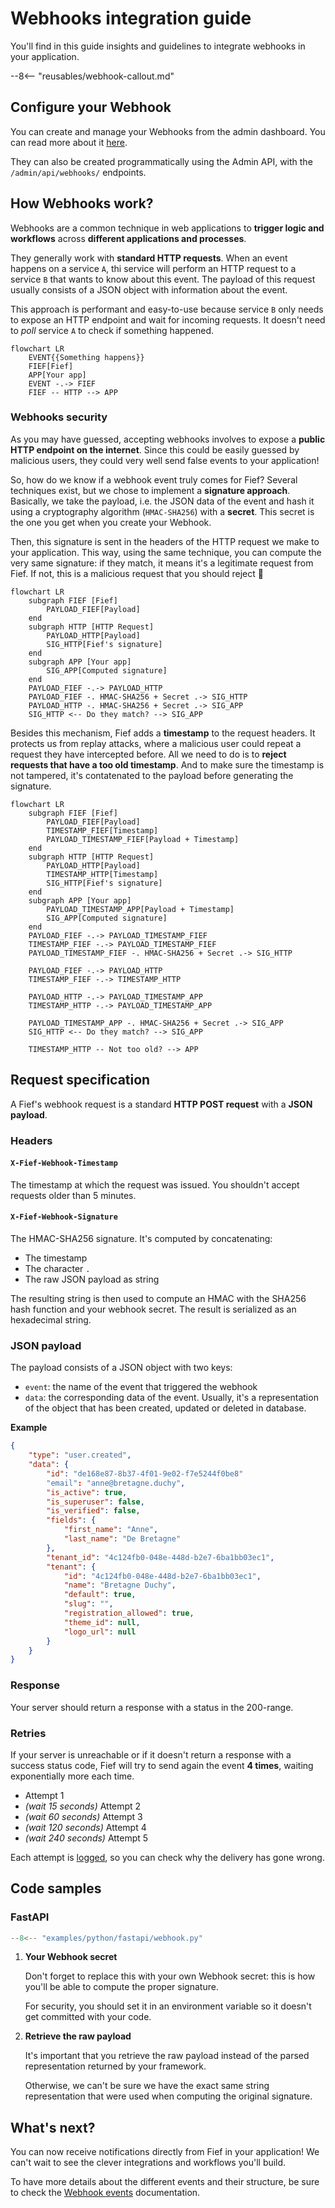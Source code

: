 # Webhooks integration guide

You'll find in this guide insights and guidelines to integrate webhooks in your application.

--8<-- "reusables/webhook-callout.md"

## Configure your Webhook

You can create and manage your Webhooks from the admin dashboard. You can read more about it [here](../../configure/webhooks.md).

They can also be created programmatically using the Admin API, with the `/admin/api/webhooks/` endpoints.

## How Webhooks work?

Webhooks are a common technique in web applications to **trigger logic and workflows** across **different applications and processes**.

They generally work with **standard HTTP requests**. When an event happens on a service `A`, thi service will perform an HTTP request to a service `B` that wants to know about this event. The payload of this request usually consists of a JSON object with information about the event.

This approach is performant and easy-to-use because service `B` only needs to expose an HTTP endpoint and wait for incoming requests. It doesn't need to *poll* service `A` to check if something happened.

```mermaid
flowchart LR
    EVENT{{Something happens}}
    FIEF[Fief]
    APP[Your app]
    EVENT -.-> FIEF
    FIEF -- HTTP --> APP
```

### Webhooks security

As you may have guessed, accepting webhooks involves to expose a **public HTTP endpoint on the internet**. Since this could be easily guessed by malicious users, they could very well send false events to your application!

So, how do we know if a webhook event truly comes for Fief? Several techniques exist, but we chose to implement a **signature approach**. Basically, we take the payload, i.e. the JSON data of the event and hash it using a cryptography algorithm (`HMAC-SHA256`) with a **secret**. This secret is the one you get when you create your Webhook.

Then, this signature is sent in the headers of the HTTP request we make to your application. This way, using the same technique, you can compute the very same signature: if they match, it means it's a legitimate request from Fief. If not, this is a malicious request that you should reject 🤨

```mermaid
flowchart LR
    subgraph FIEF [Fief]
        PAYLOAD_FIEF[Payload]
    end
    subgraph HTTP [HTTP Request]
        PAYLOAD_HTTP[Payload]
        SIG_HTTP[Fief's signature]
    end
    subgraph APP [Your app]
        SIG_APP[Computed signature]
    end
    PAYLOAD_FIEF -.-> PAYLOAD_HTTP
    PAYLOAD_FIEF -. HMAC-SHA256 + Secret .-> SIG_HTTP
    PAYLOAD_HTTP -. HMAC-SHA256 + Secret .-> SIG_APP
    SIG_HTTP <-- Do they match? --> SIG_APP
```

Besides this mechanism, Fief adds a **timestamp** to the request headers. It protects us from replay attacks, where a malicious user could repeat a request they have intercepted before. All we need to do is to **reject requests that have a too old timestamp**. And to make sure the timestamp is not tampered, it's contatenated to the payload before generating the signature.

```mermaid
flowchart LR
    subgraph FIEF [Fief]
        PAYLOAD_FIEF[Payload]
        TIMESTAMP_FIEF[Timestamp]
        PAYLOAD_TIMESTAMP_FIEF[Payload + Timestamp]
    end
    subgraph HTTP [HTTP Request]
        PAYLOAD_HTTP[Payload]
        TIMESTAMP_HTTP[Timestamp]
        SIG_HTTP[Fief's signature]
    end
    subgraph APP [Your app]
        PAYLOAD_TIMESTAMP_APP[Payload + Timestamp]
        SIG_APP[Computed signature]
    end
    PAYLOAD_FIEF -.-> PAYLOAD_TIMESTAMP_FIEF
    TIMESTAMP_FIEF -.-> PAYLOAD_TIMESTAMP_FIEF
    PAYLOAD_TIMESTAMP_FIEF -. HMAC-SHA256 + Secret .-> SIG_HTTP

    PAYLOAD_FIEF -.-> PAYLOAD_HTTP
    TIMESTAMP_FIEF -.-> TIMESTAMP_HTTP

    PAYLOAD_HTTP -.-> PAYLOAD_TIMESTAMP_APP
    TIMESTAMP_HTTP -.-> PAYLOAD_TIMESTAMP_APP

    PAYLOAD_TIMESTAMP_APP -. HMAC-SHA256 + Secret .-> SIG_APP
    SIG_HTTP <-- Do they match? --> SIG_APP

    TIMESTAMP_HTTP -- Not too old? --> APP
```

## Request specification

A Fief's webhook request is a standard **HTTP POST request** with a **JSON payload**.

### Headers

#### `X-Fief-Webhook-Timestamp`

The timestamp at which the request was issued. You shouldn't accept requests older than 5 minutes.


#### `X-Fief-Webhook-Signature`

The HMAC-SHA256 signature. It's computed by concatenating:

* The timestamp
* The character `.`
* The raw JSON payload as string

The resulting string is then used to compute an HMAC with the SHA256 hash function and your webhook secret. The result is serialized as an hexadecimal string.

### JSON payload

The payload consists of a JSON object with two keys:

* `event`: the name of the event that triggered the webhook
* `data`: the corresponding data of the event. Usually, it's a representation of the object that has been created, updated or deleted in database.

**Example**

```json
{
    "type": "user.created",
    "data": {
        "id": "de168e87-8b37-4f01-9e02-f7e5244f0be8"
        "email": "anne@bretagne.duchy",
        "is_active": true,
        "is_superuser": false,
        "is_verified": false,
        "fields": {
            "first_name": "Anne",
            "last_name": "De Bretagne"
        },
        "tenant_id": "4c124fb0-048e-448d-b2e7-6ba1bb03ec1",
        "tenant": {
            "id": "4c124fb0-048e-448d-b2e7-6ba1bb03ec1",
            "name": "Bretagne Duchy",
            "default": true,
            "slug": "",
            "registration_allowed": true,
            "theme_id": null,
            "logo_url": null
        }
    }
}
```

### Response

Your server should return a response with a status in the 200-range.

### Retries

If your server is unreachable or if it doesn't return a response with a success status code, Fief will try to send again the event **4 times**, waiting exponentially more each time.

* Attempt 1
* *(wait 15 seconds)* Attempt 2
* *(wait 60 seconds)* Attempt 3
* *(wait 120 seconds)* Attempt 4
* *(wait 240 seconds)* Attempt 5

Each attempt is [logged](../../configure/webhooks.md#view-webhook-logs), so you can check why the delivery has gone wrong.

## Code samples

### FastAPI

```py title="app.py"
--8<-- "examples/python/fastapi/webhook.py"
```

1. **Your Webhook secret**

    Don't forget to replace this with your own Webhook secret: this is how you'll be able to compute the proper signature.

    For security, you should set it in an environment variable so it doesn't get committed with your code.

2. **Retrieve the raw payload**

    It's important that you retrieve the raw payload instead of the parsed representation returned by your framework.

    Otherwise, we can't be sure we have the exact same string representation that were used when computing the original signature.

## What's next?

You can now receive notifications directly from Fief in your application! We can't wait to see the clever integrations and workflows you'll build.

To have more details about the different events and their structure, be sure to check the [Webhook events](./events.md) documentation.
